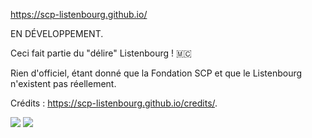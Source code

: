 https://scp-listenbourg.github.io/

EN DÉVELOPPEMENT.

Ceci fait partie du "délire" Listenbourg ! 🇲🇨

Rien d'officiel, étant donné que la Fondation SCP et que le Listenbourg n'existent pas réellement.

Crédits : https://scp-listenbourg.github.io/credits/.

<img src="https://img.shields.io/badge/-HTML5-E34F26?style=flat&logo=html5&logoColor=white&link=https://github.com/SCP-Listenbourge=true"/>

<img src="https://img.shields.io/github/stars/SCP-Listenbourg/scp-listenbourg.github.io?style=flat-square&logo=github&logoColor=white&label=stars&color=181717"/>

